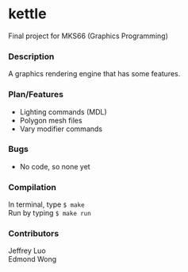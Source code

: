 # kettle
Final project for MKS66 (Graphics Programming)

### Description
  A graphics rendering engine that has some features.

### Plan/Features
- Lighting commands (MDL)
- Polygon mesh files
- Vary modifier commands

### Bugs
- No code, so none yet

### Compilation
In terminal, type ```$ make```\
Run by typing ```$ make run```

### Contributors

Jeffrey Luo\
Edmond Wong
